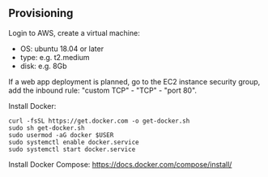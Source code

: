 ## Provisioning

Login to AWS, create a virtual machine:
- OS: ubuntu 18.04 or later
- type: e.g. t2.medium
- disk: e.g. 8Gb

If a web app deployment is planned, go to the EC2 instance security group, add the inbound rule: "custom TCP" - "TCP" - "port 80".


Install Docker:
```
curl -fsSL https://get.docker.com -o get-docker.sh
sudo sh get-docker.sh
sudo usermod -aG docker $USER
sudo systemctl enable docker.service
sudo systemctl start docker.service
```

Install Docker Compose:
https://docs.docker.com/compose/install/
